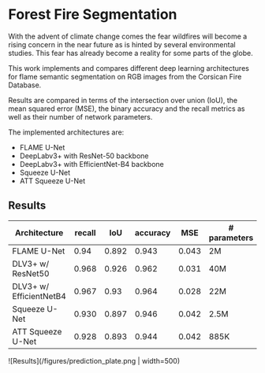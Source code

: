 # Forest Fire Segmentation

With the advent of climate change comes the fear wildfires will become a rising concern in the near future as is hinted by several environmental studies. This fear has
already become a reality for some parts of the globe.

This work implements and compares different deep learning architectures for flame semantic segmentation on RGB images from the Corsican Fire Database.

Results are compared in terms of the intersection over union (IoU), the mean squared error (MSE), the binary accuracy and
the recall metrics as well as their number of network parameters. 

The implemented architectures are:
* FLAME U-Net
* DeepLabv3+ with ResNet-50 backbone
* DeepLabv3+ with EfficientNet-B4 backbone
* Squeeze U-Net 
* ATT Squeeze U-Net

## Results
Architecture | recall | IoU | accuracy | MSE | # parameters
------------ | -------|-----|----------|-----|-------------
FLAME U-Net | 0.94 | 0.892 | 0.943 | 0.043 | 2M
DLV3+ w/ ResNet50 | 0.968 | 0.926 | 0.962 | 0.031 | 40M
DLV3+ w/ EfficientNetB4 | 0.967 | 0.93 | 0.964 | 0.028 | 22M
Squeeze U-Net | 0.930 | 0.897 | 0.946 | 0.042 | 2.5M
ATT Squeeze U-Net | 0.928 | 0.893 | 0.944 | 0.042 | 885K

![Results](/figures/prediction_plate.png | width=500)
